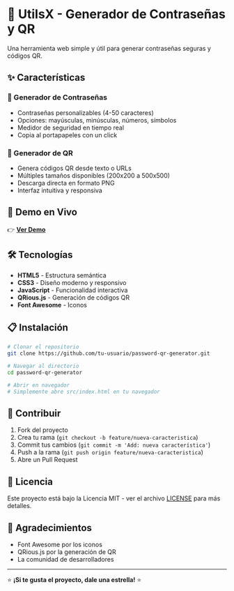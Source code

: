 # 🔐 UtilsX - Generador de Contraseñas y QR

Una herramienta web simple y útil para generar contraseñas seguras y códigos QR.

## ✨ Características

### 🔑 Generador de Contraseñas
- Contraseñas personalizables (4-50 caracteres)
- Opciones: mayúsculas, minúsculas, números, símbolos
- Medidor de seguridad en tiempo real
- Copia al portapapeles con un click

### 📱 Generador de QR
- Genera códigos QR desde texto o URLs
- Múltiples tamaños disponibles (200x200 a 500x500)
- Descarga directa en formato PNG
- Interfaz intuitiva y responsiva

## 🚀 Demo en Vivo

👉 **[Ver Demo](https://imgaburel.github.io/password-qr-generator/src/)**

## 🛠️ Tecnologías

- **HTML5** - Estructura semántica
- **CSS3** - Diseño moderno y responsivo
- **JavaScript** - Funcionalidad interactiva
- **QRious.js** - Generación de códigos QR
- **Font Awesome** - Iconos

## 📋 Instalación

```bash
# Clonar el repositorio
git clone https://github.com/tu-usuario/password-qr-generator.git

# Navegar al directorio
cd password-qr-generator

# Abrir en navegador
# Simplemente abre src/index.html en tu navegador
```

## 🤝 Contribuir

1. Fork del proyecto
2. Crea tu rama (`git checkout -b feature/nueva-caracteristica`)
3. Commit tus cambios (`git commit -m 'Add: nueva característica'`)
4. Push a la rama (`git push origin feature/nueva-caracteristica`)
5. Abre un Pull Request

## 📄 Licencia

Este proyecto está bajo la Licencia MIT - ver el archivo [LICENSE](LICENSE) para más detalles.

## 🙏 Agradecimientos

- Font Awesome por los iconos
- QRious.js por la generación de QR
- La comunidad de desarrolladores

---

⭐ **¡Si te gusta el proyecto, dale una estrella!** ⭐